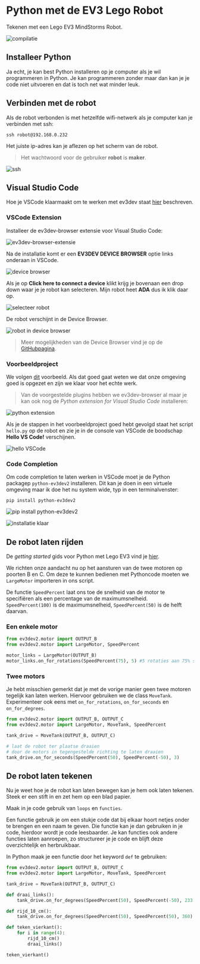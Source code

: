 # Python met de EV3 Lego Robot

Tekenen met een Lego EV3 MindStorms Robot.

![compilatie](./afbeeldingen/robot_compilatie.jpg)

## Installeer Python

Ja echt, je kan best Python installeren op je computer als je wil programmeren in Python. Je kan programmeren zonder maar dan kan je je code niet uitvoeren en dat is toch net wat minder leuk.

## Verbinden met de robot

Als de robot verbonden is met hetzelfde wifi-netwerk als je computer kan je verbinden met ssh:

```shell
ssh robot@192.168.0.232
```

Het juiste ip-adres kan je aflezen op het scherm van de robot.

> Het wachtwoord voor de gebruiker **robot** is **maker**.

![ssh](./afbeeldingen/ev3dev-ssh.png)

## Visual Studio Code

Hoe je VSCode klaarmaakt om te werken met ev3dev staat [hier](https://github.com/ev3dev/ev3dev-lang-python) beschreven.

### VSCode Extension

Installeer de ev3dev-browser extensie voor Visual Studio Code:

![ev3dev-browser-extensie](./afbeeldingen/ev3dev-browser-extensie.png)

Na de installatie komt er een **EV3DEV DEVICE BROWSER** optie links onderaan in VSCode.

![device browser](./afbeeldingen/ev3dev-browser-vscode.png)

Als je op **Click here to connect a device** klikt krijg je bovenaan een drop down waar je je robot kan selecteren. Mijn robot heet **ADA** dus ik klik daar op.

![selecteer robot](./afbeeldingen/selecteer-robot.png)

De robot verschijnt in de Device Browser.

![robot in device browser](./afbeeldingen/robot-in-device-browser.png)

> Meer mogelijkheden van de Device Browser vind je op de [GitHubpagina](https://github.com/ev3dev/vscode-ev3dev-browser).

### Voorbeeldproject

We volgen [dit](https://github.com/ev3dev/vscode-hello-python) voorbeeld. Als dat goed gaat weten we dat onze omgeving goed is opgezet en zijn we klaar voor het echte werk.

> Van de voorgestelde plugins hebben we ev3dev-browser al maar je kan ook nog de *Python extension for Visual Studio Code* installeren:

![python extension](./afbeeldingen/python-intellisense.png)

Als je de stappen in het voorbeeldproject goed hebt gevolgd staat het script `hello.py` op de robot en zie je in de console van VSCode de boodschap **Hello VS Code!** verschijnen.

![hello VSCode](./afbeeldingen/hello-vscode.png)

### Code Completion

Om code completion te laten werken in VSCode moet je de Python packagep `python-ev3dev2` installeren. Dit kan je doen in een virtuele omgeving maar ik doe het nu system wide, typ in een terminalvenster:

```shell
pip install python-ev3dev2
```

![pip install python-ev3dev2](./afbeeldingen/pip-install-python-ev3dev2.png)

![installatie klaar](./afbeeldingen/install-ev3dev2-done.png)

## De robot laten rijden

De *getting started* gids voor Python met Lego EV3 vind je [hier](https://github.com/ev3dev/ev3dev-lang-python).

We richten onze aandacht nu op het aansturen van de twee motoren op poorten B en C. Om deze te kunnen bedienen met Pythoncode moeten we `LargeMotor` importeren in ons script. 

De functie `SpeedPercent` laat ons toe de snelheid van de motor te specifiëren als een percentage van de maximumsnelheid. `SpeedPercent(100)` is de maximumsnelheid, `SpeedPercent(50)` is de helft daarvan.

### Een enkele motor

```Python
from ev3dev2.motor import OUTPUT_B
from ev3dev2.motor import LargeMotor, SpeedPercent

motor_links = LargeMotor(OUTPUT_B)
motor_links.on_for_rotations(SpeedPercent(75), 5) #5 rotaties aan 75% snelheid
```

### Twee motors

Je hebt misschien gemerkt dat je met de vorige manier geen twee motoren tegelijk kan laten werken. Hiervoor gebruiken we de class `MoveTank`. Experimenteer ook eens met `on_for_rotations`, `on_for_seconds` en `on_for_degrees`.

```Python
from ev3dev2.motor import OUTPUT_B, OUTPUT_C
from ev3dev2.motor import LargeMotor, MoveTank, SpeedPercent

tank_drive = MoveTank(OUTPUT_B, OUTPUT_C)

# laat de robot ter plaatse draaien
# door de motors in tegengestelde richting te laten draaien
tank_drive.on_for_seconds(SpeedPercent(50), SpeedPercent(-50), 3)
```

## De robot laten tekenen

Nu je weet hoe je de robot kan laten bewegen kan je hem ook laten tekenen. Steek er een stift in en zet hem op een blad papier.

Maak in je code gebruik van `loops` en `functies`.

Een functie gebruik je om een stukje code dat bij elkaar hoort netjes onder te brengen en een naam te geven. Die functie kan je dan gebruiken in je code, hierdoor wordt je code leesbaarder. Je kan functies ook andere functies laten aanroepen, zo structureer je je code en blijft deze overzichtelijk en herbruikbaar.

In Python maak je een functie door het keyword `def` te gebruiken:

```Python
from ev3dev2.motor import OUTPUT_B, OUTPUT_C
from ev3dev2.motor import LargeMotor, MoveTank, SpeedPercent

tank_drive = MoveTank(OUTPUT_B, OUTPUT_C)

def draai_links():
    tank_drive.on_for_degrees(SpeedPercent(50), SpeedPercent(-50), 233.5)

def rijd_10_cm():
    tank_drive.on_for_degrees(SpeedPercent(50), SpeedPercent(50), 360)

def teken_vierkant():
    for i in range(4):
        rijd_10_cm()
        draai_links()

teken_vierkant()
```